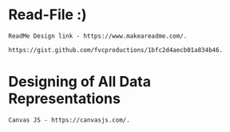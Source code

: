 
# Read-File :)

```
ReadMe Design link - https://www.makeareadme.com/.
                     https://gist.github.com/fvcproductions/1bfc2d4aecb01a834b46.
```

# Designing of All Data Representations

```
Canvas JS - https://canvasjs.com/.
```
